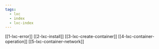 ```yaml
---
tags:
  - lxc
  - index
  - lxc-index
---
```

[[1-lxc-error]]
[[2-lxc-install]]
[[3-lxc-create-container]]
[[4-lxc-container-operation]]
[[5-lxc-container-network]]




